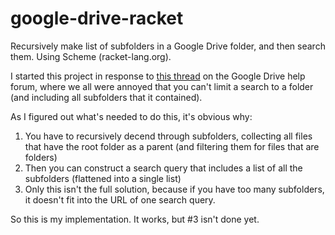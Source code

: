 # google-drive-racket
Recursively make list of subfolders in a Google Drive folder, and then search them. Using Scheme (racket-lang.org).

I started this project in response to [this thread](https://productforums.google.com/forum/#!msg/drive/9YJNsdr0mMY/9OL4CoLhCwAJ) on the Google Drive help forum, where we all were annoyed that you can't limit a search to a folder (and including all subfolders that it contained).

As I figured out what's needed to do this, it's obvious why:

1. You have to recursively decend through subfolders, collecting all files that have the root folder as a parent (and filtering them for files that are folders)
2. Then you can construct a search query that includes a list of all the subfolders (flattened into a single list)
3. Only this isn't the full solution, because if you have too many subfolders, it doesn't fit into the URL of one search query.

So this is my implementation. It works, but #3 isn't done yet.
